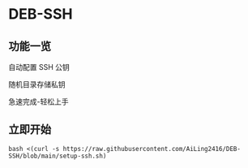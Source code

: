 # DEB-SSH
## 功能一览
自动配置 SSH 公钥

随机目录存储私钥

急速完成-轻松上手

## 立即开始
```
bash <(curl -s https://raw.githubusercontent.com/AiLing2416/DEB-SSH/blob/main/setup-ssh.sh)
